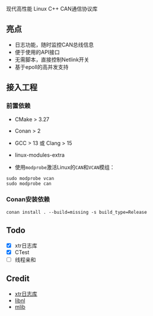 现代高性能 Linux C++ CAN通信协议库

## 亮点

- 日志功能，随时监控CAN总线信息
- 便于使用的API接口
- 无需脚本，直接控制Netlink开关
- 基于epoll的高并发支持

## 接入工程

### 前置依赖

- CMake > 3.27
- Conan > 2
- GCC > 13 或 Clang > 15
- linux-modules-extra

- 使用`modprobe`激活Linux的`CAN`和`VCAN`模组：

```shell
sudo modprobe vcan
sudo modprobe can
```

### Conan安装依赖

```shell
conan install . --build=missing -s build_type=Release
```

## Todo

- [x] xtr日志库
- [x] CTest
- [ ] 线程亲和

## Credit

- [xtr日志库](https://github.com/choll/xtr)
- [libnl](https://github.com/thom311/libnl)
- [mlib](https://github.com/P-p-H-d/mlib)
